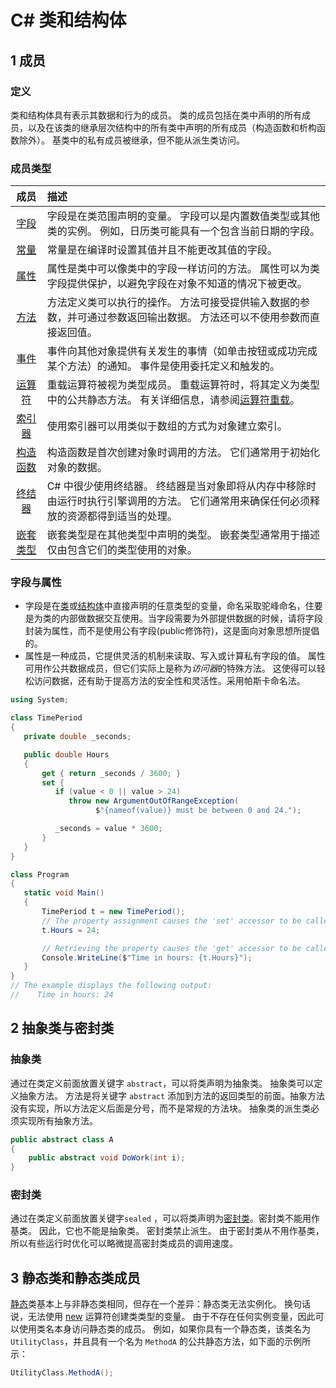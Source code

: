 # C# 类和结构体

## 1 成员

### 定义

类和结构体具有表示其数据和行为的成员。 类的成员包括在类中声明的所有成员，以及在该类的继承层次结构中的所有类中声明的所有成员（构造函数和析构函数除外）。 基类中的私有成员被继承，但不能从派生类访问。

### 成员类型

|                             成员                             | 描述                                                         |
| :----------------------------------------------------------: | :----------------------------------------------------------- |
| [字段](https://docs.microsoft.com/zh-cn/dotnet/csharp/programming-guide/classes-and-structs/fields) | 字段是在类范围声明的变量。 字段可以是内置数值类型或其他类的实例。 例如，日历类可能具有一个包含当前日期的字段。 |
| [常量](https://docs.microsoft.com/zh-cn/dotnet/csharp/programming-guide/classes-and-structs/constants) | 常量是在编译时设置其值并且不能更改其值的字段。               |
| [属性](https://docs.microsoft.com/zh-cn/dotnet/csharp/programming-guide/classes-and-structs/properties) | 属性是类中可以像类中的字段一样访问的方法。 属性可以为类字段提供保护，以避免字段在对象不知道的情况下被更改。 |
| [方法](https://docs.microsoft.com/zh-cn/dotnet/csharp/programming-guide/classes-and-structs/methods) | 方法定义类可以执行的操作。 方法可接受提供输入数据的参数，并可通过参数返回输出数据。 方法还可以不使用参数而直接返回值。 |
| [事件](https://docs.microsoft.com/zh-cn/dotnet/csharp/programming-guide/events/) | 事件向其他对象提供有关发生的事情（如单击按钮或成功完成某个方法）的通知。 事件是使用委托定义和触发的。 |
| [运算符](https://docs.microsoft.com/zh-cn/dotnet/csharp/language-reference/operators/) | 重载运算符被视为类型成员。 重载运算符时，将其定义为类型中的公共静态方法。 有关详细信息，请参阅[运算符重载](https://docs.microsoft.com/zh-cn/dotnet/csharp/language-reference/operators/operator-overloading)。 |
| [索引器](https://docs.microsoft.com/zh-cn/dotnet/csharp/programming-guide/indexers/) | 使用索引器可以用类似于数组的方式为对象建立索引。             |
| [构造函数](https://docs.microsoft.com/zh-cn/dotnet/csharp/programming-guide/classes-and-structs/constructors) | 构造函数是首次创建对象时调用的方法。 它们通常用于初始化对象的数据。 |
| [终结器](https://docs.microsoft.com/zh-cn/dotnet/csharp/programming-guide/classes-and-structs/finalizers) | C# 中很少使用终结器。 终结器是当对象即将从内存中移除时由运行时执行引擎调用的方法。 它们通常用来确保任何必须释放的资源都得到适当的处理。 |
| [嵌套类型](https://docs.microsoft.com/zh-cn/dotnet/csharp/programming-guide/classes-and-structs/nested-types) | 嵌套类型是在其他类型中声明的类型。 嵌套类型通常用于描述仅由包含它们的类型使用的对象。 |

### 字段与属性

* 字段是在[类](https://docs.microsoft.com/zh-cn/dotnet/csharp/language-reference/keywords/class)或[结构体](https://docs.microsoft.com/zh-cn/dotnet/csharp/language-reference/builtin-types/struct)中直接声明的任意类型的变量，命名采取驼峰命名，住要是为类的内部做数据交互使用。当字段需要为外部提供数据的时候，请将字段封装为属性，而不是使用公有字段(public修饰符)，这是面向对象思想所提倡的。
* 属性是一种成员，它提供灵活的机制来读取、写入或计算私有字段的值。 属性可用作公共数据成员，但它们实际上是称为*访问器*的特殊方法。 这使得可以轻松访问数据，还有助于提高方法的安全性和灵活性。采用帕斯卡命名法。

```c#
using System;

class TimePeriod
{
   private double _seconds;

   public double Hours
   {
       get { return _seconds / 3600; }
       set {
          if (value < 0 || value > 24)
             throw new ArgumentOutOfRangeException(
                   $"{nameof(value)} must be between 0 and 24.");

          _seconds = value * 3600;
       }
   }
}

class Program
{
   static void Main()
   {
       TimePeriod t = new TimePeriod();
       // The property assignment causes the 'set' accessor to be called.
       t.Hours = 24;

       // Retrieving the property causes the 'get' accessor to be called.
       Console.WriteLine($"Time in hours: {t.Hours}");
   }
}
// The example displays the following output:
//    Time in hours: 24
```

## 2 抽象类与密封类

### 抽象类

通过在类定义前面放置关键字 `abstract`，可以将类声明为抽象类。 抽象类可以定义抽象方法。 方法是将关键字 `abstract` 添加到方法的返回类型的前面。抽象方法没有实现，所以方法定义后面是分号，而不是常规的方法块。 抽象类的派生类必须实现所有抽象方法。

```c#
public abstract class A
{
    public abstract void DoWork(int i);
}
```

### 密封类

通过在类定义前面放置关键字` sealed ` ，可以将类声明为[密封类](https://docs.microsoft.com/zh-cn/dotnet/csharp/language-reference/keywords/sealed)。密封类不能用作基类。 因此，它也不能是抽象类。 密封类禁止派生。 由于密封类从不用作基类，所以有些运行时优化可以略微提高密封类成员的调用速度。

## 3 静态类和静态类成员

[静态](https://docs.microsoft.com/zh-cn/dotnet/csharp/language-reference/keywords/static)类基本上与非静态类相同，但存在一个差异：静态类无法实例化。 换句话说，无法使用 [new](https://docs.microsoft.com/zh-cn/dotnet/csharp/language-reference/operators/new-operator) 运算符创建类类型的变量。 由于不存在任何实例变量，因此可以使用类名本身访问静态类的成员。 例如，如果你具有一个静态类，该类名为 `UtilityClass`，并且具有一个名为 `MethodA` 的公共静态方法，如下面的示例所示：

```c#
UtilityClass.MethodA();
```

